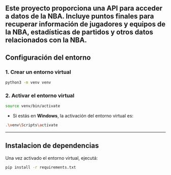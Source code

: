 Este proyecto proporciona una API para acceder a datos de la NBA. Incluye puntos finales para recuperar información de jugadores y equipos de la NBA, estadísticas de partidos y otros datos relacionados con la NBA.
---

## Configuración del entorno

### 1. Crear un entorno virtual

```bash
python3 -m venv venv
```

### 2. Activar el entorno virtual

```bash
source venv/bin/activate
```

- Si estás en **Windows**, la activación del entorno virtual es:

```bash
.\venv\Scripts\activate
```

---

## Instalacion de dependencias

Una vez activado el entorno virtual, ejecutá:

```bash
pip install -r requirements.txt
```